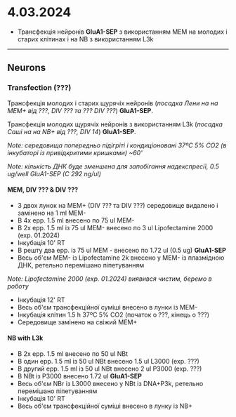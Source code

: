 4.03.2024
=========
- Трансфекція нейронів __GluA1-SEP__ з використанням MEM на молодих і старих клітинах і на NB з використанням L3k

---

## Neurons
### Transfection (???)
Трансфекція молодих і старих щурячіх нейронів (_посадка Лени на на MEM+ від ???, DIV ??? та ??? DIV ???_)  __GluA1-SEP__.

Трансфекція молодих щурячіх нейронів з використанням L3k (_посадка Саші на на NB+ від ???, DIV 14_)  __GluA1-SEP__.

_Note: середовища попередньо підігріті і кондиціоновані 37ºC 5% CO2 (в інкубаторі із привідкритими кришками) ~60'_

_Note: кількість ДНК буде зменшена для запобігання надекспресії, 0.5 ug/well  GluA1-SEP (C 292 ng/ul)_

#### MEM, DIV ??? & DIV ???
- З двох лунок на MEM+ (DIV ??? та DIV ???)  середовище видалено і замінено на 1 ml MEM-
- В 4x epp. 1.5 ml внесено по 75 ul MEM-
- В 2x epp. 1.5 ml із 75 ul MEM- внесено по 3 ul Lipofectamine 2000 (exp. 01.2024)
- Інкубація 10' RT
- В решту два epp. із 75 ul MEM - внесено по 1.72 ul (0.5 ug) __GluA1-SEP__
- Весь об'єм MEM- із Lipofectamine 2k внесено у MEM- із  плазмідною ДНК, ретельно перемішано піпетуванням

_Note: Lipofectamine 2000 (exp. 01.2024) виявився чистим, беремо в роботу_

- Інкубація 12' RT
- Весь об'єм трансфекційної суміші внесено в лунки із MEM-
- Інкубація клітин 1.5 h 37ºC 5% CO2 (початок о ???, кінець о ???)
- Середовище замінено на свіжий MEM+ 

#### NB with L3k
- В 2x epp. 1.5 ml внесено по 50 ul NBt
- В один epp. 1.5 ml із 50 ul NBt внесено 1.5 ul L3000 (exp. ???)
- В другий epp. 1.5 ml із 50 ul NBt внесено 2 ul P3000 (exp. ???)
- В NBt із P3000 внесено 1.72 ul __GluA1-SEP__
- Весь об'єм NBr із L3000 внесено у NBt із DNA+P3k, ретельно перемішано піпетуванням
- Інкубація 10' RT
- Весь об'єм трансфекційної суміші внесено в лунку із NB+